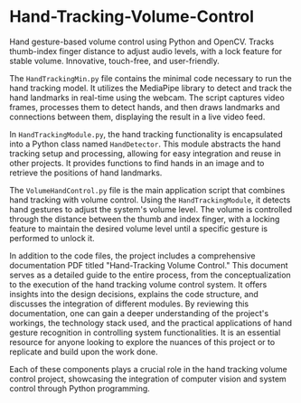 # Hand-Tracking-Volume-Control
Hand gesture-based volume control using Python and OpenCV. Tracks thumb-index finger distance to adjust audio levels, with a lock feature for stable volume. Innovative, touch-free, and user-friendly.

The `HandTrackingMin.py` file contains the minimal code necessary to run the hand tracking model. It utilizes the MediaPipe library to detect and track the hand landmarks in real-time using the webcam. The script captures video frames, processes them to detect hands, and then draws landmarks and connections between them, displaying the result in a live video feed.

In `HandTrackingModule.py`, the hand tracking functionality is encapsulated into a Python class named `HandDetector`. This module abstracts the hand tracking setup and processing, allowing for easy integration and reuse in other projects. It provides functions to find hands in an image and to retrieve the positions of hand landmarks.

The `VolumeHandControl.py` file is the main application script that combines hand tracking with volume control. Using the `HandTrackingModule`, it detects hand gestures to adjust the system's volume level. The volume is controlled through the distance between the thumb and index finger, with a locking feature to maintain the desired volume level until a specific gesture is performed to unlock it.

In addition to the code files, the project includes a comprehensive documentation PDF titled "Hand-Tracking Volume Control." This document serves as a detailed guide to the entire process, from the conceptualization to the execution of the hand tracking volume control system. It offers insights into the design decisions, explains the code structure, and discusses the integration of different modules. By reviewing this documentation, one can gain a deeper understanding of the project's workings, the technology stack used, and the practical applications of hand gesture recognition in controlling system functionalities. It is an essential resource for anyone looking to explore the nuances of this project or to replicate and build upon the work done.

Each of these components plays a crucial role in the hand tracking volume control project, showcasing the integration of computer vision and system control through Python programming.
